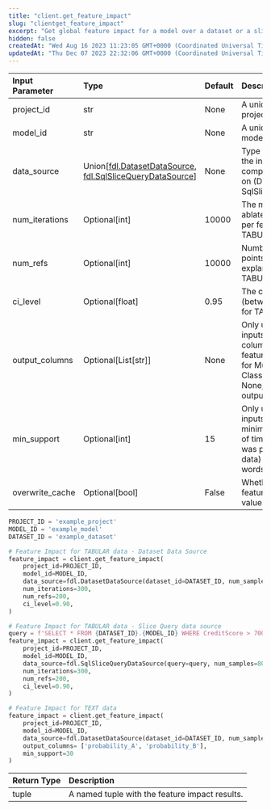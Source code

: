 ```yaml
---
title: "client.get_feature_impact"
slug: "clientget_feature_impact"
excerpt: "Get global feature impact for a model over a dataset or a slice."
hidden: false
createdAt: "Wed Aug 16 2023 11:23:05 GMT+0000 (Coordinated Universal Time)"
updatedAt: "Thu Dec 07 2023 22:32:06 GMT+0000 (Coordinated Universal Time)"
---
```

| Input Parameter | Type                                                                                                                     | Default | Description                                                                                                                                                                      |
| :-------------- | :----------------------------------------------------------------------------------------------------------------------- | :------ | :------------------------------------------------------------------------------------------------------------------------------------------------------------------------------- |
| project_id      | str                                                                                                                      | None    | A unique identifier for the project.                                                                                                                                             |
| model_id        | str                                                                                                                      | None    | A unique identifier for the model.                                                                                                                                               |
| data_source     | Union\[[fdl.DatasetDataSource](ref:fdldatasetdatasource), [fdl.SqlSliceQueryDataSource](ref:fdlsqlslicequerydatasource)] | None    | Type of data source for the input dataset to compute feature impact on (DatasetDataSource or SqlSliceQueryDataSource)                                                            |
| num_iterations  | Optional[int]                                                                                                            | 10000   | The maximum number of ablated model inferences per feature. Used for TABULAR data only.                                                                                          |
| num_refs        | Optional[int]                                                                                                            | 10000   | Number of reference points used in the explanation. Used for TABULAR data only.                                                                                                  |
| ci_level        | Optional[float]                                                                                                          | 0.95    | The confidence level (between 0 and 1). Used for TABULAR data only.                                                                                                              |
| output_columns  | Optional\[List[str]]                                                                                                     | None    | Only used for NLP (TEXT inputs) models. Output column names to compute feature impact on. Useful for Multi-class Classification models. If None, compute for all output columns. |
| min_support     | Optional[int]                                                                                                            | 15      | Only used for NLP (TEXT inputs) models. Specify a minimum support (number of times a specific word was present in the sample data) to retrieve top words. Default to 15.         |
| overwrite_cache | Optional[bool]                                                                                                           | False   | Whether to overwrite the feature impact cached values or not.                                                                                                                    |

```python Usage
PROJECT_ID = 'example_project'
MODEL_ID = 'example_model'
DATASET_ID = 'example_dataset'

# Feature Impact for TABULAR data - Dataset Data Source
feature_impact = client.get_feature_impact(
    project_id=PROJECT_ID,
    model_id=MODEL_ID,
    data_source=fdl.DatasetDataSource(dataset_id=DATASET_ID, num_samples=200),
    num_iterations=300,
    num_refs=200,
    ci_level=0.90,
)

# Feature Impact for TABULAR data - Slice Query data source
query = f'SELECT * FROM {DATASET_ID}.{MODEL_ID} WHERE CreditScore > 700'
feature_impact = client.get_feature_impact(
    project_id=PROJECT_ID,
    model_id=MODEL_ID,
    data_source=fdl.SqlSliceQueryDataSource(query=query, num_samples=80),
    num_iterations=300,
    num_refs=200,
    ci_level=0.90,
)

# Feature Impact for TEXT data
feature_impact = client.get_feature_impact(
    project_id=PROJECT_ID,
    model_id=MODEL_ID,
    data_source=fdl.DatasetDataSource(dataset_id=DATASET_ID, num_samples=50),
    output_columns= ['probability_A', 'probability_B'],
  	min_support=30
)
```

| Return Type | Description                                    |
| :---------- | :--------------------------------------------- |
| tuple       | A named tuple with the feature impact results. |
